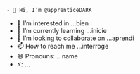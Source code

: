     - 👋 Hi, I’m @apprenticeDARK
- 👀 I’m interested in ...bien
- 🌱 I’m currently learning ...inicie
- 💞️ I’m looking to collaborate on ...aprendi
- 📫 How to reach me ...interroge
- 😄 Pronouns: ...name
- ⚡: ...

<!---
apprenticeDARK/apprenticeDARK is a ✨ special ✨ repository because its `README.md` (this file) appears on your GitHub profile.
You can click the Preview link to take a look at your changes.
--->
